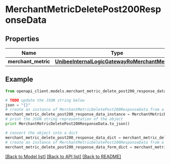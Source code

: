 # MerchantMetricDeletePost200ResponseData


## Properties

Name | Type | Description | Notes
------------ | ------------- | ------------- | -------------
**merchant_metric** | [**UnibeeInternalLogicGatewayRoMerchantMetricVo**](UnibeeInternalLogicGatewayRoMerchantMetricVo.md) |  | [optional] 

## Example

```python
from openapi_client.models.merchant_metric_delete_post200_response_data import MerchantMetricDeletePost200ResponseData

# TODO update the JSON string below
json = "{}"
# create an instance of MerchantMetricDeletePost200ResponseData from a JSON string
merchant_metric_delete_post200_response_data_instance = MerchantMetricDeletePost200ResponseData.from_json(json)
# print the JSON string representation of the object
print MerchantMetricDeletePost200ResponseData.to_json()

# convert the object into a dict
merchant_metric_delete_post200_response_data_dict = merchant_metric_delete_post200_response_data_instance.to_dict()
# create an instance of MerchantMetricDeletePost200ResponseData from a dict
merchant_metric_delete_post200_response_data_form_dict = merchant_metric_delete_post200_response_data.from_dict(merchant_metric_delete_post200_response_data_dict)
```
[[Back to Model list]](../README.md#documentation-for-models) [[Back to API list]](../README.md#documentation-for-api-endpoints) [[Back to README]](../README.md)


